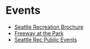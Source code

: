 # Events

- [Seattle Recreation Brochure](https://www.seattle.gov/parks)
- [Freeway at the Park](https://www.freewayparkassociation.org/events)
- [Seattle Rec Public Events](https://www.seattle.gov/parks/recreation/events-and-attractions/public-meeting-and-events-calendar)